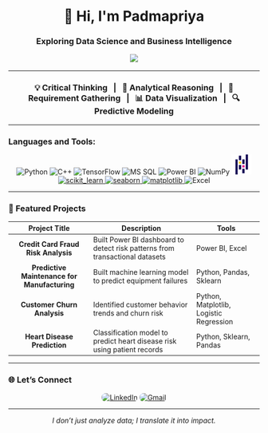 <h1 align="center">👋 Hi, I'm Padmapriya</h1>
<h3 align="center">Exploring Data Science and Business Intelligence</h3>

<p align="center">
  <img src="https://readme-typing-svg.demolab.com?font=Fira+Code&weight=500&size=22&pause=1000&color=F75C7E&center=true&vCenter=true&width=500&lines=Turning+Data+into+Decisions;Business+Intelligence+with+Purpose;Driven+by+Insights+%26+Precision">
</p>

---
<h3 align="center">
  💡 Critical Thinking &nbsp; | &nbsp;
  🧠 Analytical Reasoning &nbsp; | &nbsp;
  📝 Requirement Gathering &nbsp; | &nbsp;
  📊 Data Visualization &nbsp; | &nbsp;
  🔍 Predictive Modeling
</h3>

  ---

  <h3 align="left">Languages and Tools:</h3>
<p align="center">
  <!-- Python -->
  <img src="https://img.icons8.com/color/48/000000/python--v1.png" alt="Python"/>

  <!-- C++ -->
  <img src="https://img.icons8.com/color/48/000000/c-plus-plus-logo.png" alt="C++"/>

  <!-- TensorFlow -->
  <img src="https://img.icons8.com/color/48/000000/tensorflow.png" alt="TensorFlow"/>

  <!-- Microsoft SQL Server -->
  <img src="https://img.icons8.com/color/48/000000/microsoft-sql-server.png" alt="MS SQL"/>

  <!-- Power BI -->
  <img src="https://img.icons8.com/color/48/000000/power-bi.png" alt="Power BI"/>

  <!-- NumPy -->
  <img src="https://img.icons8.com/color/48/000000/numpy.png" alt="NumPy"/>

   <!-- Pandas -->
  <a href="https://pandas.pydata.org/" target="_blank" rel="noreferrer">
    <img src="https://raw.githubusercontent.com/devicons/devicon/2ae2a900d2f041da66e950e4d48052658d850630/icons/pandas/pandas-original.svg" alt="pandas" width="40" height="40"/>
  </a>

  <!-- Scikit-learn -->
  <a href="https://scikit-learn.org/" target="_blank" rel="noreferrer">
    <img src="https://upload.wikimedia.org/wikipedia/commons/0/05/Scikit_learn_logo_small.svg" alt="scikit_learn" width="40" height="40"/>
  </a>

  <!-- Seaborn -->
  <a href="https://seaborn.pydata.org/" target="_blank" rel="noreferrer">
    <img src="https://seaborn.pydata.org/_images/logo-mark-lightbg.svg" alt="seaborn" width="40" height="40"/>
  </a>

  <!-- Matplotlib -->
  <a href="https://matplotlib.org/" target="_blank" rel="noreferrer">
    <img src="https://upload.wikimedia.org/wikipedia/commons/8/84/Matplotlib_icon.svg" alt="matplotlib" width="40" height="40"/>
  </a>

  <!-- Excel -->
  <img src="https://img.icons8.com/color/48/000000/microsoft-excel-2019--v1.png" alt="Excel"/>
</p>


---


### 🚀 Featured Projects

| Project Title | Description | Tools |
|:-------------:|-------------|-------|
| **Credit Card Fraud Risk Analysis** | Built Power BI dashboard to detect risk patterns from transactional datasets | Power BI, Excel |
| **Predictive Maintenance for Manufacturing** | Built machine learning model to predict equipment failures | Python, Pandas, Sklearn |
| **Customer Churn Analysis** | Identified customer behavior trends and churn risk | Python, Matplotlib, Logistic Regression |
| **Heart Disease Prediction** | Classification model to predict heart disease risk using patient records | Python, Sklearn, Pandas |

---

### 🌐 Let’s Connect

<p align="center">
  <a href="https://www.linkedin.com/in/padmapriya2001"><img src="https://img.icons8.com/color/48/000000/linkedin--v1.png" alt="LinkedIn" style="border-radius: 8px;"/></a>
  <a href="mailto:padmapappu777@gmail.com"><img src="https://img.icons8.com/color/48/000000/gmail-new.png" alt="Gmail" style="border-radius: 8px;"/></a>
</p>

---

<p align="center"><i>I don’t just analyze data; I translate it into impact.</i></p>
